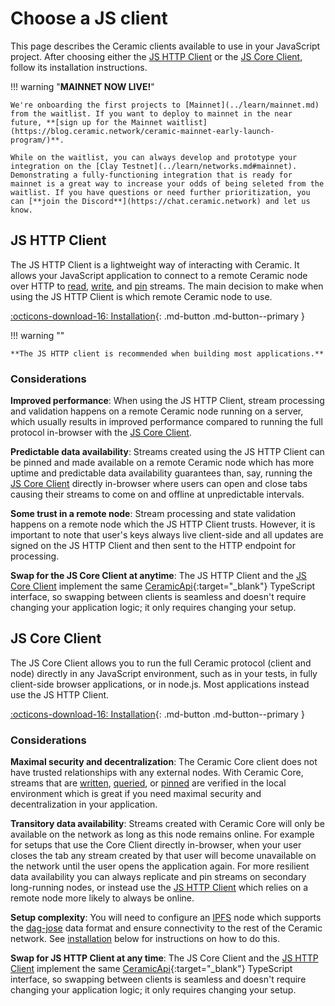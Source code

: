 # Choose a JS client

This page describes the Ceramic clients available to use in your JavaScript project. After choosing either the [JS HTTP Client](#js-http-client) or the [JS Core Client](#js-core-client), follow its installation instructions.

!!! warning "**MAINNET NOW LIVE!**"
    
    We're onboarding the first projects to [Mainnet](../learn/mainnet.md) from the waitlist. If you want to deploy to mainnet in the near future, **[sign up for the Mainnet waitlist](https://blog.ceramic.network/ceramic-mainnet-early-launch-program/)**. 

    While on the waitlist, you can always develop and prototype your integration on the [Clay Testnet](../learn/networks.md#mainnet). Demonstrating a fully-functioning integration that is ready for mainnet is a great way to increase your odds of being seleted from the waitlist. If you have questions or need further prioritization, you can [**join the Discord**](https://chat.ceramic.network) and let us know.


## **JS HTTP Client**

The JS HTTP Client is a lightweight way of interacting with Ceramic. It allows your JavaScript application to connect to a remote Ceramic node over HTTP to [read](../../build/queries.md), [write](../../build/writes.md), and [pin](../../build/pinning.md) streams. The main decision to make when using the JS HTTP Client is which remote Ceramic node to use. 

[:octicons-download-16: Installation](./http.md){: .md-button .md-button--primary }

!!! warning ""

    **The JS HTTP client is recommended when building most applications.**

### Considerations

**Improved performance**: When using the JS HTTP Client, stream processing and validation happens on a remote Ceramic node running on a server, which usually results in improved performance compared to running the full protocol in-browser with the [JS Core Client](./core.md).

**Predictable data availability**: Streams created using the JS HTTP Client can be pinned and made available on a remote Ceramic node which has more uptime and predictable data availability guarantees than, say, running the [JS Core Client](./core.md) directly in-browser where users can open and close tabs causing their streams to come on and offline at unpredictable intervals.

**Some trust in a remote node**: Stream processing and state validation happens on a remote node which the JS HTTP Client trusts. However, it is important to note that user's keys always live client-side and all updates are signed on the JS HTTP Client and then sent to the HTTP endpoint for processing.

**Swap for the JS Core Client at anytime**: The JS HTTP Client and the [JS Core Client](./core.md) implement the same [CeramicApi](https://developers.ceramic.network/reference/typescript/interfaces/_ceramicnetwork_common.ceramicapi-1.html){:target="_blank"} TypeScript interface, so swapping between clients is seamless and doesn't require changing your application logic; it only requires changing your setup.


## **JS Core Client**

The JS Core Client allows you to run the full Ceramic protocol (client and node) directly in any JavaScript environment, such as in your tests, in fully client-side browser applications, or in node.js. Most applications instead use the JS HTTP Client.

[:octicons-download-16: Installation](#installation){: .md-button .md-button--primary }

### Considerations

**Maximal security and decentralization**: The Ceramic Core client does not have trusted relationships with any external nodes. With Ceramic Core, streams that are [written](../../build/writes.md), [queried](../../build/queries.md), or [pinned](../../build/pinning.md) are verified in the local environment which is great if you need maximal security and decentralization in your application. 

**Transitory data availability**: Streams created with Ceramic Core will only be available on the network as long as this node remains online. For example for setups that use the Core Client directly in-browser, when your user closes the tab any stream created by that user will become unavailable  on the network until the user opens the application again. For more resilient data availability you can always replicate and pin streams on secondary long-running nodes, or instead use the [JS HTTP Client](./http.md) which relies on a remote node more likely to always be online.

**Setup complexity**: You will need to configure an [IPFS](../../learn/glossary.md#ipfs) node which supports the [dag-jose](../../learn/glossary.md#dagjose) data format and ensure connectivity to the rest of the Ceramic network. See [installation](#installation) below for instructions on how to do this.

**Swap for JS HTTP Client at any time**: The JS Core Client and the [JS HTTP Client](./http.md) implement the same [CeramicApi](https://developers.ceramic.network/reference/typescript/interfaces/_ceramicnetwork_common.ceramicapi-1.html){:target="_blank"} TypeScript interface, so swapping between clients is seamless and doesn't require changing your application logic; it only requires changing your setup.

</br>
</br>
</br>
